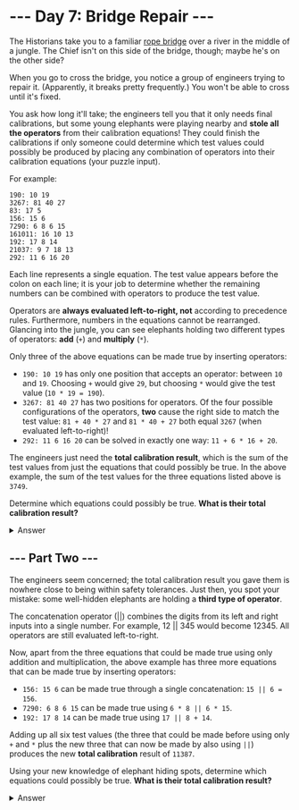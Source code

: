 # --- Day 7: Bridge Repair ---

The Historians take you to a familiar [rope bridge](https://adventofcode.com/2022/day/9) over a river in the middle of a
jungle. The Chief isn't on this side of the bridge, though; maybe he's on the other side?

When you go to cross the bridge, you notice a group of engineers trying to repair it. (Apparently, it breaks pretty
frequently.) You won't be able to cross until it's fixed.

You ask how long it'll take; the engineers tell you that it only needs final calibrations, but some young elephants were
playing nearby and **stole all the operators** from their calibration equations! They could finish the calibrations if
only someone could determine which test values could possibly be produced by placing any combination of operators into
their calibration equations (your puzzle input).

For example:

```
190: 10 19
3267: 81 40 27
83: 17 5
156: 15 6
7290: 6 8 6 15
161011: 16 10 13
192: 17 8 14
21037: 9 7 18 13
292: 11 6 16 20
```

Each line represents a single equation. The test value appears before the colon on each line; it is your job to
determine whether the remaining numbers can be combined with operators to produce the test value.

Operators are **always evaluated left-to-right, not** according to precedence rules. Furthermore, numbers in the
equations cannot be rearranged. Glancing into the jungle, you can see elephants holding two different types of
operators: **add** (`+`) and **multiply** (`*`).

Only three of the above equations can be made true by inserting operators:

- `190: 10 19` has only one position that accepts an operator: between `10` and `19`. Choosing `+` would give `29`, but
  choosing `*` would give the test value (`10 * 19 = 190`).
- `3267: 81 40 27` has two positions for operators. Of the four possible configurations of the operators, **two** cause
  the right side to match the test value: `81 + 40 * 27` and `81 * 40 + 27` both equal `3267` (when evaluated
  left-to-right)!
- `292: 11 6 16 20` can be solved in exactly one way: `11 + 6 * 16 + 20`.

The engineers just need the **total calibration result**, which is the sum of the test values from just the equations
that could possibly be true. In the above example, the sum of the test values for the three equations listed above is
`3749`.

Determine which equations could possibly be true. **What is their total calibration result?**

<details><summary>Answer</summary>

Your puzzle answer was `303766880536`.

</details>

## --- Part Two ---

The engineers seem concerned; the total calibration result you gave them is nowhere close to being within safety
tolerances. Just then, you spot your mistake: some well-hidden elephants are holding a **third type of operator**.

The concatenation operator (||) combines the digits from its left and right inputs into a single number. For example,
12 || 345 would become 12345. All operators are still evaluated left-to-right.

Now, apart from the three equations that could be made true using only addition and multiplication, the above example
has three more equations that can be made true by inserting operators:

- `156: 15 6` can be made true through a single concatenation: `15 || 6 = 156`.
- `7290: 6 8 6 15` can be made true using `6 * 8 || 6 * 15`.
- `192: 17 8 14` can be made true using `17 || 8 + 14`.

Adding up all six test values (the three that could be made before using only `+` and `*` plus the new three that can
now be made by also using `||`) produces the new **total calibration** result of `11387`.

Using your new knowledge of elephant hiding spots, determine which equations could possibly be true. **What is their
total calibration result?**

<details><summary>Answer</summary>

Your puzzle answer was `337041851384440`.

</details>
